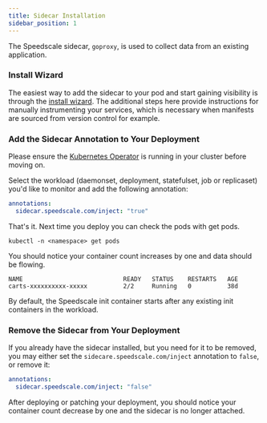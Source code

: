 ```yaml
---
title: Sidecar Installation
sidebar_position: 1
---
```


The Speedscale sidecar, `goproxy`, is used to collect data from an existing application.

### Install Wizard <a href="#install-sidecar-with-wizard" id="install-sidecar-with-wizard"></a>

The easiest way to add the sidecar to your pod and start gaining visibility is through the [install wizard](../install/kubernetes-operator.md#install-wizard).
The additional steps here provide instructions for manually instrumenting your services, which is necessary when manifests are sourced
from version control for example.

### Add the Sidecar Annotation to Your Deployment

Please ensure the [Kubernetes Operator](../install/kubernetes-operator.md) is running in your cluster before moving on.

Select the workload (daemonset, deployment, statefulset, job or replicaset) you'd like to monitor and add the following annotation:

```yaml
annotations:
  sidecar.speedscale.com/inject: "true"
```

That's it. Next time you deploy you can check the pods with get pods.

```
kubectl -n <namespace> get pods
```

You should notice your container count increases by one and data should be flowing.

```
NAME                            READY   STATUS    RESTARTS   AGE
carts-xxxxxxxxxx-xxxxx          2/2     Running   0          38d
```

By default, the Speedscale init container starts after any existing init containers in the workload.

### Remove the Sidecar from Your Deployment

If you already have the sidecar installed, but you need for it to be removed, you may either set the `sidecare.speedscale.com/inject` annotation to `false`, or remove it:

```yaml
annotations:
  sidecar.speedscale.com/inject: "false"
```

After deploying or patching your deployment, you should notice your container count decrease by one and the sidecar is no longer attached.
